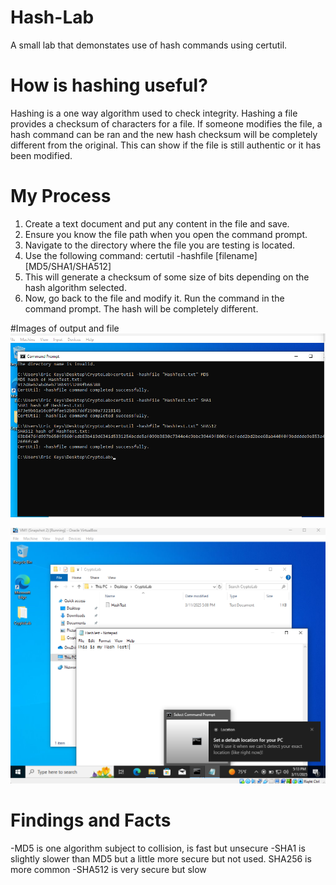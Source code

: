 # Hash-Lab
A small lab that demonstates use of hash commands using certutil.

# How is hashing useful?
Hashing is a one way algorithm used to check integrity. Hashing a file provides a checksum of characters for a file. If someone modifies the file, a hash command can be ran and the 
new hash checksum will be completely different from the original. This can show if the file is still authentic or it has been modified.

# My Process
1. Create a text document and put any content in the file and save.
2. Ensure you know the file path when you open the command prompt.
3. Navigate to the directory where the file you are testing is located.
4. Use the following command: certutil -hashfile [filename] [MD5/SHA1/SHA512]
5. This will generate a checksum of some size of bits depending on the hash algorithm selected.
6. Now, go back to the file and modify it. Run the command in the command prompt. The hash will be completely different.

#Images of output and file
![Alt Text](HASHLAB/Screenshot1.png)

![Alt Text](HASHLAB/Screenshot2.png)

# Findings and Facts
-MD5 is one algorithm subject to collision, is fast but unsecure
-SHA1 is slightly slower than MD5 but a little more secure but not used. SHA256 is more common
-SHA512 is very secure but slow
